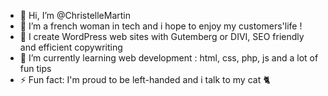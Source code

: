 - 👋 Hi, I’m @ChristelleMartin
- 👀 I’m a french woman in tech and i hope to enjoy my customers'life !
- 💞️ I create WordPress web sites with Gutemberg or DIVI, SEO friendly and efficient copywriting
- 🌱 I’m currently learning web development : html, css, php, js and a lot of fun tips
- ⚡ Fun fact: I'm proud to be left-handed and i talk to my cat 🐈

<!---
ChristelleMartin/ChristelleMartin is a ✨ special ✨ repository because its `README.md` (this file) appears on your GitHub profile.
You can click the Preview link to take a look at your changes.
--->
